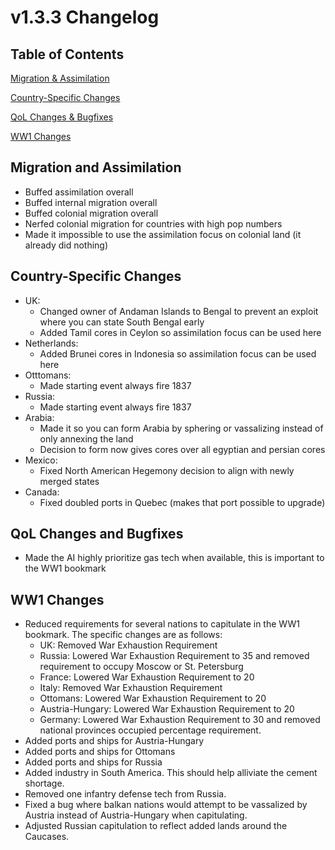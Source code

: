 # v1.3.3 Changelog
## Table of Contents 

[Migration & Assimilation](#migration-and-assimilation)

[Country-Specific Changes](#country-specific-changes)

[QoL Changes & Bugfixes](#qol-changes-and-bugfixes)

[WW1 Changes](#ww1-changes)

## Migration and Assimilation
- Buffed assimilation overall
- Buffed internal migration overall
- Buffed colonial migration overall
- Nerfed colonial migration for countries with high pop numbers
- Made it impossible to use the assimilation focus on colonial land (it already did nothing)

## Country-Specific Changes
- UK:
    - Changed owner of Andaman Islands to Bengal to prevent an exploit where you can state South Bengal early
    - Added Tamil cores in Ceylon so assimilation focus can be used here
- Netherlands:
    - Added Brunei cores in Indonesia so assimilation focus can be used here
- Otttomans:
    - Made starting event always fire 1837
- Russia:
    - Made starting event always fire 1837
- Arabia:
    - Made it so you can form Arabia by sphering or vassalizing instead of only annexing the land
    - Decision to form now gives cores over all egyptian and persian cores
- Mexico:
    - Fixed North American Hegemony decision to align with newly merged states
- Canada:
    - Fixed doubled ports in Quebec (makes that port possible to upgrade)

## QoL Changes and Bugfixes
- Made the AI highly prioritize gas tech when available, this is important to the WW1 bookmark

## WW1 Changes
- Reduced requirements for several nations to capitulate in the WW1 bookmark. The specific changes are as follows:
    - UK: Removed War Exhaustion Requirement
    - Russia: Lowered War Exhaustion Requirement to 35 and removed requirement to occupy Moscow or St. Petersburg
    - France: Lowered War Exhaustion Requirement to 20
    - Italy: Removed War Exhaustion Requirement
    - Ottomans: Lowered War Exhaustion Requirement to 20
    - Austria-Hungary: Lowered War Exhaustion Requirement to 20
    - Germany: Lowered War Exhaustion Requirement to 30 and removed national provinces occupied percentage requirement.
- Added ports and ships for Austria-Hungary
- Added ports and ships for Ottomans
- Added ports and ships for Russia
- Added industry in South America. This should help alliviate the cement shortage.
- Removed one infantry defense tech from Russia.
- Fixed a bug where balkan nations would attempt to be vassalized by Austria instead of Austria-Hungary when capitulating.
- Adjusted Russian capitulation to reflect added lands around the Caucases.

